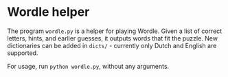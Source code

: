# Wordle helper

The program `wordle.py` is a helper for playing Wordle.
Given a list of correct letters, hints, and earlier guesses, it outputs words that fit the puzzle.
New dictionaries can be added in `dicts/` - currently only Dutch and English are supported.

For usage, run `python wordle.py`, without any arguments.
